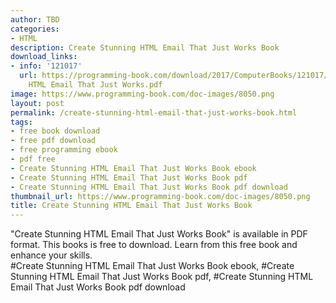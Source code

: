 ```yaml
---
author: TBD
categories:
- HTML
description: Create Stunning HTML Email That Just Works Book
download_links:
- info: '121017'
  url: https://programming-book.com/download/2017/ComputerBooks/121017/Create Stunning
    HTML Email That Just Works.pdf
image: https://www.programming-book.com/doc-images/8050.png
layout: post
permalink: /create-stunning-html-email-that-just-works-book.html
tags:
- free book download
- free pdf download
- free programming ebook
- pdf free
- Create Stunning HTML Email That Just Works Book ebook
- Create Stunning HTML Email That Just Works Book pdf
- Create Stunning HTML Email That Just Works Book pdf download
thumbnail_url: https://www.programming-book.com/doc-images/8050.png
title: Create Stunning HTML Email That Just Works Book
---
```


 
<div class="item-desc text-justify">
  "Create Stunning HTML Email That Just Works Book" is available in PDF format. This books is free to download. Learn from this free book and enhance your skills.
  <br>
  #Create Stunning HTML Email That Just Works Book ebook, #Create Stunning HTML Email That Just Works Book pdf, #Create Stunning HTML Email That Just Works Book pdf download
</div>